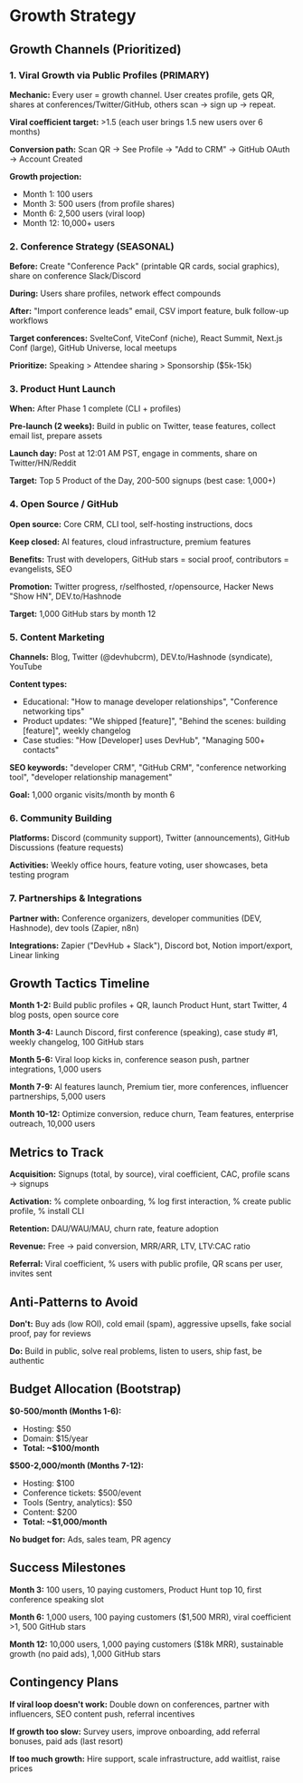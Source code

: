 # Growth Strategy

## Growth Channels (Prioritized)

### 1. Viral Growth via Public Profiles (PRIMARY)

**Mechanic:** Every user = growth channel. User creates profile, gets
QR, shares at conferences/Twitter/GitHub, others scan → sign up →
repeat.

**Viral coefficient target:** >1.5 (each user brings 1.5 new users
over 6 months)

**Conversion path:** Scan QR → See Profile → "Add to CRM" → GitHub
OAuth → Account Created

**Growth projection:**

- Month 1: 100 users
- Month 3: 500 users (from profile shares)
- Month 6: 2,500 users (viral loop)
- Month 12: 10,000+ users

### 2. Conference Strategy (SEASONAL)

**Before:** Create "Conference Pack" (printable QR cards, social
graphics), share on conference Slack/Discord

**During:** Users share profiles, network effect compounds

**After:** "Import conference leads" email, CSV import feature, bulk
follow-up workflows

**Target conferences:** SvelteConf, ViteConf (niche), React Summit,
Next.js Conf (large), GitHub Universe, local meetups

**Prioritize:** Speaking > Attendee sharing > Sponsorship ($5k-15k)

### 3. Product Hunt Launch

**When:** After Phase 1 complete (CLI + profiles)

**Pre-launch (2 weeks):** Build in public on Twitter, tease features,
collect email list, prepare assets

**Launch day:** Post at 12:01 AM PST, engage in comments, share on
Twitter/HN/Reddit

**Target:** Top 5 Product of the Day, 200-500 signups (best case:
1,000+)

### 4. Open Source / GitHub

**Open source:** Core CRM, CLI tool, self-hosting instructions, docs

**Keep closed:** AI features, cloud infrastructure, premium features

**Benefits:** Trust with developers, GitHub stars = social proof,
contributors = evangelists, SEO

**Promotion:** Twitter progress, r/selfhosted, r/opensource, Hacker
News "Show HN", DEV.to/Hashnode

**Target:** 1,000 GitHub stars by month 12

### 5. Content Marketing

**Channels:** Blog, Twitter (@devhubcrm), DEV.to/Hashnode (syndicate),
YouTube

**Content types:**

- Educational: "How to manage developer relationships", "Conference
  networking tips"
- Product updates: "We shipped [feature]", "Behind the scenes:
  building [feature]", weekly changelog
- Case studies: "How [Developer] uses DevHub", "Managing 500+
  contacts"

**SEO keywords:** "developer CRM", "GitHub CRM", "conference
networking tool", "developer relationship management"

**Goal:** 1,000 organic visits/month by month 6

### 6. Community Building

**Platforms:** Discord (community support), Twitter (announcements),
GitHub Discussions (feature requests)

**Activities:** Weekly office hours, feature voting, user showcases,
beta testing program

### 7. Partnerships & Integrations

**Partner with:** Conference organizers, developer communities (DEV,
Hashnode), dev tools (Zapier, n8n)

**Integrations:** Zapier ("DevHub + Slack"), Discord bot, Notion
import/export, Linear linking

## Growth Tactics Timeline

**Month 1-2:** Build public profiles + QR, launch Product Hunt, start
Twitter, 4 blog posts, open source core

**Month 3-4:** Launch Discord, first conference (speaking), case study
#1, weekly changelog, 100 GitHub stars

**Month 5-6:** Viral loop kicks in, conference season push, partner
integrations, 1,000 users

**Month 7-9:** AI features launch, Premium tier, more conferences,
influencer partnerships, 5,000 users

**Month 10-12:** Optimize conversion, reduce churn, Team features,
enterprise outreach, 10,000 users

## Metrics to Track

**Acquisition:** Signups (total, by source), viral coefficient, CAC,
profile scans → signups

**Activation:** % complete onboarding, % log first interaction, %
create public profile, % install CLI

**Retention:** DAU/WAU/MAU, churn rate, feature adoption

**Revenue:** Free → paid conversion, MRR/ARR, LTV, LTV:CAC ratio

**Referral:** Viral coefficient, % users with public profile, QR scans
per user, invites sent

## Anti-Patterns to Avoid

**Don't:** Buy ads (low ROI), cold email (spam), aggressive upsells,
fake social proof, pay for reviews

**Do:** Build in public, solve real problems, listen to users, ship
fast, be authentic

## Budget Allocation (Bootstrap)

**$0-500/month (Months 1-6):**

- Hosting: $50
- Domain: $15/year
- **Total: ~$100/month**

**$500-2,000/month (Months 7-12):**

- Hosting: $100
- Conference tickets: $500/event
- Tools (Sentry, analytics): $50
- Content: $200
- **Total: ~$1,000/month**

**No budget for:** Ads, sales team, PR agency

## Success Milestones

**Month 3:** 100 users, 10 paying customers, Product Hunt top 10,
first conference speaking slot

**Month 6:** 1,000 users, 100 paying customers ($1,500 MRR), viral
coefficient >1, 500 GitHub stars

**Month 12:** 10,000 users, 1,000 paying customers ($18k MRR),
sustainable growth (no paid ads), 1,000 GitHub stars

## Contingency Plans

**If viral loop doesn't work:** Double down on conferences, partner
with influencers, SEO content push, referral incentives

**If growth too slow:** Survey users, improve onboarding, add referral
bonuses, paid ads (last resort)

**If too much growth:** Hire support, scale infrastructure, add
waitlist, raise prices
